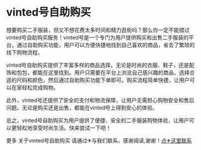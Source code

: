 # vinted号自助购买

想要购买二手服装，但又不想花费太多时间和精力逛街吗？那么你一定不能错过vinted号自助购买服务！vinted号是一个专门为用户提供购买和出售二手服装的平台，通过自助购买功能，用户可以方便快捷地找到自己喜欢的商品，省去了繁琐的线下购物流程。

vinted号自助购买提供了丰富多样的商品选择，无论是时尚的衣服、鞋子，还是配饰和包包，都能在这里找到。用户只需要在平台上浏览自己感兴趣的商品，选择合适的尺码和颜色，然后通过自助购买功能下单即可。购买流程简单快捷，让用户可以在家轻松完成购物。

此外，vinted号还提供了安全的支付和物流保障，让用户无需担心购物安全和售后问题。无论是购买还是出售，都能在vinted号上得到安心的体验。

总之，vinted号自助购买为用户提供了便捷、安全的二手服装购物体验，让用户可以更轻松地享受时尚生活。快来尝试一下吧！

更多 关于vinted号自助购买 请通过✈与我们联系，感谢阅读,谢谢！[点✈这里联系](https://gg.k02.cc)